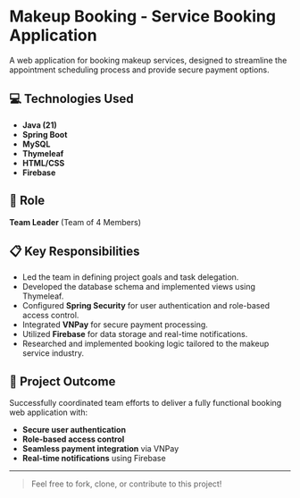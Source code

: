 # Makeup Booking - Service Booking Application

A web application for booking makeup services, designed to streamline the appointment scheduling process and provide secure payment options.

## 💻 **Technologies Used**
- **Java (21)**  
- **Spring Boot**  
- **MySQL**  
- **Thymeleaf**  
- **HTML/CSS**  
- **Firebase**  

## 👥 **Role**
**Team Leader** (Team of 4 Members)

## 📋 **Key Responsibilities**
- Led the team in defining project goals and task delegation.
- Developed the database schema and implemented views using Thymeleaf.
- Configured **Spring Security** for user authentication and role-based access control.
- Integrated **VNPay** for secure payment processing.
- Utilized **Firebase** for data storage and real-time notifications.
- Researched and implemented booking logic tailored to the makeup service industry.

## 🎯 **Project Outcome**
Successfully coordinated team efforts to deliver a fully functional booking web application with:
- **Secure user authentication**
- **Role-based access control**
- **Seamless payment integration** via VNPay
- **Real-time notifications** using Firebase

---

> Feel free to fork, clone, or contribute to this project!

